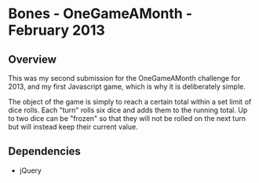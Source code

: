 # Bones - OneGameAMonth - February 2013

## Overview
This was my second submission for the OneGameAMonth challenge for 2013, and my
first Javascript game, which is why it is deliberately simple.

The object of the game is simply to reach a certain total within a set limit
of dice rolls. Each "turn" rolls six dice and adds them to the running
total. Up to two dice can be "frozen" so that they will not be rolled on the
next turn but will instead keep their current value.

## Dependencies

* jQuery
